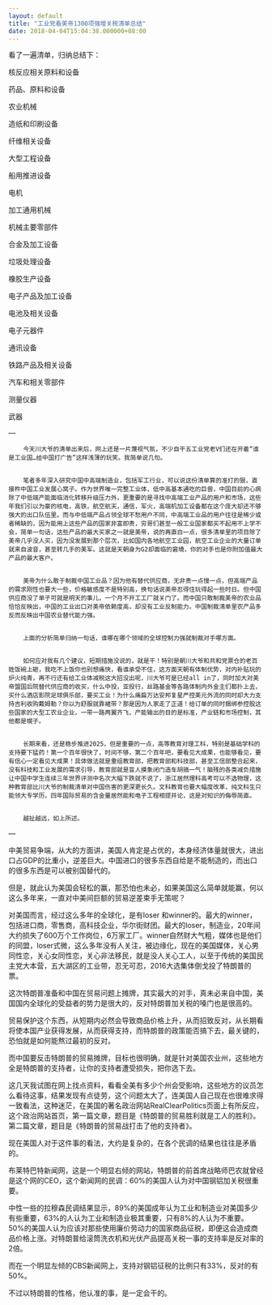 ```yaml
---
layout: default
title: "工业党看美帝1300项强增关税清单总结"
date: 2018-04-04T15:04:38.000000+08:00
---
```


看了一遍清单，归纳总结下：

核反应相关原料和设备

药品、原料和设备

农业机械

造纸和印刷设备

纤维相关设备

大型工程设备

船用推进设备

电机

加工通用机械

机械主要零部件

合金及加工设备

垃圾处理设备

橡胶生产设备

电子产品及加工设备

电池及相关设备

电子元器件

通讯设备

铁路产品及相关设备

汽车和相关零部件

测量仪器

武器

—

        今天川大爷的清单出来后，网上还是一片蔑视气氛，不少自干五工业党老V们还在开着“谁是工业国…给中国打广告”这样浅薄的玩笑。我简单说几句。


        笔者多年深入研究中国中高端制造业，包括军工行业，可以说这份清单算的准打的狠，直接杵中国工业发展心窝子。作为世界唯一完整工业体，低中高基本通吃的巨兽，中国目前的心病除了中低端产能面临消化转移升级压力外，更重要的是寻找中高端工业产品的用户和市场，这些年我们引以为豪的核电，高铁，航空航天，通信，军火，高端机加工设备都在这个庞大却还不够强大的出口队伍里。而与中低端产品占领全球不愁用户不同，中高端工业品的用户往往是稀少或者稀缺的，因为能用上这些产品的国家非富即贵，穷哥们甚至一般工业国家都买不起用不上学不会，简单一句话，这些产品的最大买家之一就是美帝，说的再直白一点，很多清单里的项目除了美帝几乎没人买，因为没发展到那个层次，比如国内各地航空工业园，航空工业企业的大量订单就来自波音，甚至转几手的美军。这就是天朝身为G2却面临的窘境，你的对手也是你附加值最大产品的最大客户。


        美帝为什么敢于制裁中国工业品？因为他有替代供应商，无非贵一点慢一点，但高端产品的需求刚性也要大一些，价格敏感度不是特别高，换句话说美帝忍得住玩得起一些时日。但中国供应商没了单子可就是明天的事儿，一个月不开工工厂就关门了。而中国只敢制裁美帝的农业品恰恰反映出，中国的工业出口对美帝依赖度高，却没有工业反制能力。中国制裁清单里农产品多反而反映出中国农业替代能力强。


        上面的分析简单归纳一句话，谁哪在哪个领域的全球控制力强就制裁对手哪方面。


        如何应对我有几个建议，短期措施没说的，就是干！特别是朝川大爷和共和党票仓的老百姓饭碗上砸，我吃不上饭你也别想痛快，看谁承受不住，这方面天朝有体制优势，对内补贴玩的炉火纯青，再不行还有给工业体减税这大招没出呢，川大爷可是已经all in了，同时加大对美帝盟国后院替代供应商的收买，什么中投，亚投行，丝路基金等各路体制内外金主们都扑上去，买什么酒店影院足球俱乐部，要买工业！为什么痛扁万达安邦复星严控美元外流的同时却大力支持吉利收购戴姆勒？你以为舒服就靠裙带？那是因为人家走了正道！给订单的同时捆绑参控股这些国家的大型工农业企业，一带一路两翼齐飞，产能输出的目的是标准，产业链和市场控制，其他都是幌子。


        长期来看，还是稳步推进2025，但是重要的一点，高等教育对理工科，特别是基础学科的支持要下猛药！第一个百年很快了，时间不够，第二个百年吧，要看见大成果，也能够看见，要有信心一定看见大成果！具体做法就是重组教育部，把教育部和科技部，甚至工信部整合起来，没有科技和工业发展的需求引导，教育部就是盲人摸象闭门造车胡搞一气！脑残的各类减负措施让中国中学生连续三年世界评测中名次大幅下跌就不说了，浙江居然理科高考可以不选物理，这种教育部比川大爷的制裁清单对中国伤害的更深更长久。文科教育也要大幅度改革，纯文科生只能领大专学历，四年国际贸易的含金量居然能和电子工程相提并论，这是对知识的侮辱简直。


        越扯越远，如上所述。

—

中美贸易争端，从大的方面讲，美国人肯定是占优的，本身经济体量就很大，进出口占GDP的比重小，逆差巨大。中国进口的很多东西自给是不能制造的，而出口的很多东西是可以被别国替代的。


但是，就此认为美国会轻松的赢，那恐怕也未必，如果美国这么简单就能赢，何以这么多年来，一直对中美间巨额的贸易逆差束手无策呢？


对美国而言，经过这么多年的全球化，是有loser 和winner的。最大的winner，包括进口商，零售商，高科技企业，华尔街财团。最大的loser，制造业，20年间大约损失了600万个工作岗位，6万家工厂。winner自然财大气粗，媒体也是他们的同盟，loser式微，这么多年没有人关注，被边缘化，现在的美国媒体，关心男同性恋，关心女同性恋，关心非法移民，就是没人关心工人，以至于传统的美国民主党大本营，五大湖区的工业带，忍无可忍，2016大选集体倒戈投了特朗普的票。


这次特朗普准备和中国在贸易问题上摊牌，其实最大的对手，真未必来自中国，美国国内全球化的受益者的势力是很大的，反对特朗普加关税的嗓门也是很高的。


贸易保护这个东西，从短期内必然会导致商品价格上升，从而招致反对，从长期看将使本国产业获得发展，从而获得支持，而特朗普的政策能否搞下去，最关键的，恐怕就是如何能熬过最初的反对。


而中国要反击特朗普的贸易摊牌，目标也很明确，就是针对美国农业州，这些地方全是特朗普的支持者，让你的支持者遭受损失，把你选下去。


这几天我试图在网上找点资料，看看全美有多少个州会受影响，这些地方的议员怎么看待这事，结果发现有点徒劳，这个问题太大了，连美国人自己现在也很难求得一致看法，这种迷茫，在美国的著名政治网站RealClearPolitics页面上有所反应，这个政治网站首页，第一篇文章，题目是《特朗普的贸易胜利就是工人的胜利》。第二篇文章，题目是《特朗普的贸易战打击了他的支持者》。


现在美国人对于这件事的看法，大约是复杂的，在各个民调的结果也往往是矛盾的。


布莱特巴特新闻网，这是一个明显右倾的网站，特朗普的前首席战略师巴农就曾经是这个网的CEO，这个新闻网的民调：60%的美国人认为对中国钢铝加关税很重要。


中性一些的拉穆森民调结果显示，89%的美国成年认为工业和制造业对美国多少有些重要，63%的人认为工业和制造业极其重要，只有8%的人认为不重要。50%的美国人认为应该对那些使用廉价劳动力的国家商品征税，即便这会造成商品价格上涨。对特朗普给滚筒洗衣机和光伏产品提高关税一事的支持率是反对率的2倍。


而在一个明显左倾的CBS新闻网上，支持对钢铝征税的比例只有33%，反对的有50%。


不过以特朗普的性格，他认准的事，是一定会干的。

